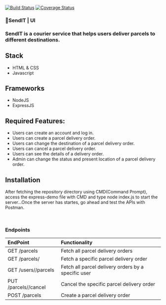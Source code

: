 [![Build Status](https://travis-ci.org/yeex/SendIT.svg?branch=Develop)](https://travis-ci.org/yeex/SendIT) [![Coverage Status](https://coveralls.io/repos/github/yeex/SendIT/badge.svg?branch=Develop)](https://coveralls.io/github/yeex/SendIT?branch=Develop)
###  📮SendIT | UI
### SendIT is a courier service that helps users deliver parcels to different destinations.  

## Stack
- HTML & CSS
- Javascript

## Frameworks
- NodeJS
- ExpressJS

##  Required Features:
- Users can create an account and log in.
- Users can create a parcel delivery order.
- Users can change the destination of a parcel delivery order.
- Users can cancel a parcel delivery order.
- Users can see the details of a delivery order.
- Admin can change the status and present location of a parcel delivery order.

##  Installation
After fetching the repository directory using CMD(Command Prompt), access the express-demo file with CMD and type node index.js to start the server...Once the server has startes, go ahead and test the APIs with Postman.

      
### Endpoints
| EndPoint                        | Functionality                                         |
|:--------------------------------|:------------------------------------------------------|
| GET /parcels                    |    Fetch all parcel delivery orders                   |
| GET /parcels/<parcelId>         |    Fetch a specific parcel delivery order             | 
| GET /users/<userId>/parcels     |    Fetch all parcel delivery orders by a specific user| 
| PUT /parcels/<parcelId>/cancel  |    Cancel the specific parcel delivery order          | 
| POST /parcels                   |    Create a parcel delivery order                     | 